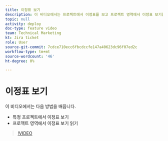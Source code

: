 ```yaml
---
title: 이정표 보기
description: 이 비디오에서는 프로젝트에서 이정표를 보고 프로젝트 영역에서 이정표 보기를 사용하는 방법을 알아봅니다.
topic: null
activity: deploy
doc-type: feature video
team: Technical Marketing
kt: Jira ticket
role: User
source-git-commit: 7cdce710ecc6fbcdccfe147a40623dc96f07ed2c
workflow-type: tm+mt
source-wordcount: '46'
ht-degree: 0%

---
```


# 이정표 보기

이 비디오에서는 다음 방법을 배웁니다.

* 특정 프로젝트에서 이정표 보기
* 프로젝트 영역에서 이정표 보기 읽기

>[!VIDEO](https://video.tv.adobe.com/v/335206/?quality=12)
